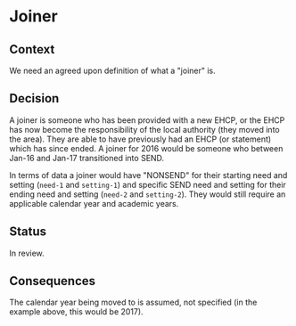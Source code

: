 # Joiner

## Context

We need an agreed upon definition of what a "joiner" is. 

## Decision

A joiner is someone who has been provided with a new EHCP, or the EHCP has now become the responsibility of the local authority (they moved into the area). They are able to have previously had an EHCP (or statement) which has since ended. A joiner for 2016 would be someone who between Jan-16 and Jan-17 transitioned into SEND.

In terms of data a joiner would have "NONSEND" for their starting need and setting (`need-1` and `setting-1`) and specific SEND need and setting for their ending need and setting (`need-2` and `setting-2`). They would still require an applicable calendar year and academic years.

## Status

In review.

## Consequences

The calendar year being moved to is assumed, not specified (in the example above, this would be 2017).
